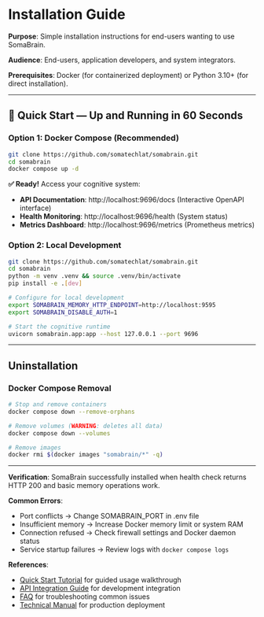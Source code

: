 # Installation Guide

**Purpose**: Simple installation instructions for end-users wanting to use SomaBrain.

**Audience**: End-users, application developers, and system integrators.

**Prerequisites**: Docker (for containerized deployment) or Python 3.10+ (for direct installation).

---

## 🚀 Quick Start — Up and Running in 60 Seconds

### Option 1: Docker Compose (Recommended)
```bash
git clone https://github.com/somatechlat/somabrain.git
cd somabrain
docker compose up -d
```

**✅ Ready!** Access your cognitive system:
- **API Documentation**: http://localhost:9696/docs (Interactive OpenAPI interface)
- **Health Monitoring**: http://localhost:9696/health (System status)
- **Metrics Dashboard**: http://localhost:9696/metrics (Prometheus metrics)

### Option 2: Local Development
```bash
git clone https://github.com/somatechlat/somabrain.git
cd somabrain
python -m venv .venv && source .venv/bin/activate
pip install -e .[dev]

# Configure for local development
export SOMABRAIN_MEMORY_HTTP_ENDPOINT=http://localhost:9595
export SOMABRAIN_DISABLE_AUTH=1

# Start the cognitive runtime
uvicorn somabrain.app:app --host 127.0.0.1 --port 9696
```

---

## Uninstallation

### Docker Compose Removal
```bash
# Stop and remove containers
docker compose down --remove-orphans

# Remove volumes (WARNING: deletes all data)
docker compose down --volumes

# Remove images
docker rmi $(docker images "somabrain/*" -q)
```

---

**Verification**: SomaBrain successfully installed when health check returns HTTP 200 and basic memory operations work.

**Common Errors**:
- Port conflicts → Change SOMABRAIN_PORT in .env file
- Insufficient memory → Increase Docker memory limit or system RAM
- Connection refused → Check firewall settings and Docker daemon status
- Service startup failures → Review logs with `docker compose logs`

**References**:
- [Quick Start Tutorial](quick-start-tutorial.md) for guided usage walkthrough
- [API Integration Guide](features/api-integration.md) for development integration
- [FAQ](faq.md) for troubleshooting common issues
- [Technical Manual](../technical-manual/deployment.md) for production deployment